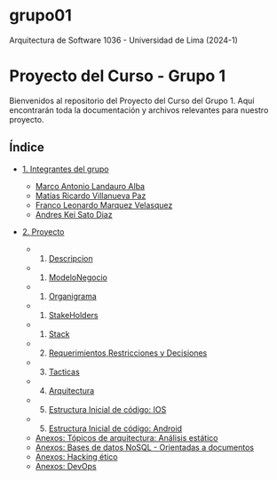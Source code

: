 # grupo01
Arquitectura de Software 1036 - Universidad de Lima (2024-1)

<!-- # [Descripción del proyecto](proyecto/descripcion.md) -->

# Proyecto del Curso - Grupo 1

Bienvenidos al repositorio del Proyecto del Curso del Grupo 1. Aquí encontrarán toda la documentación y archivos relevantes para nuestro proyecto.

## Índice

- [1. Integrantes del grupo](/s011-proyecto/01.%20integrantes/integrantes.md)

  - [Marco Antonio Landauro Alba](/s011-proyecto/01.%20integrantes/landauro/landauro.md)
  - [Matías Ricardo Villanueva Paz](/s011-proyecto/01.%20integrantes/villanueva/villanueva.md)
  - [Franco Leonardo Marquez Velasquez](/s011-proyecto/01.%20integrantes/marquez/marquez.md)
  - [Andres Kei Sato Diaz](/s011-proyecto/01.%20integrantes/sato/sato.md)

- [2. Proyecto](/proyecto/)

  - 1. [Descripcion](/proyecto/01.%20descripcion.md)
  - 1. [ModeloNegocio](/proyecto/01.2.%20modeloNegocio.md)
  - 1. [Organigrama](/proyecto/01.3.%20organigrama.md)
  - 1. [StakeHolders](/proyecto/01.4.%20stakeholders.md)
  - 1. [Stack](/proyecto/01.5.%20stackTecnologico.md)
  - 2. [Requerimientos,Restricciones y Decisiones](/proyecto/02.%20requerimientos.md)
  - 3. [Tacticas](/proyecto/03.%20tacticas.md)
  - 4. [Arquitectura](/proyecto/04.%20arquitectura.md)
  - 5. [Estructura Inicial de código: IOS](/proyecto/Codigo/Frontend/Movil/iOS/)
  - 5. [Estructura Inicial de código: Android](/proyecto//Codigo/Frontend/Movil/Android/)
  - [Anexos: Tópicos de arquitectura: Análisis estático](/s011-proyecto/01.%20integrantes/sato/proyectoPersonal/proyecto.md)
  - [Anexos: Bases de datos NoSQL - Orientadas a documentos](/s011-proyecto/01.%20integrantes/marquez/Proyecto%20individual/reporteInstrucciones.md)
  - [Anexos: Hacking ético](/s011-proyecto/01.%20integrantes/villanueva/Proyecto-Individual/informe.md)
  - [Anexos: DevOps](/s011-proyecto/01.%20integrantes/landauro/proyecto-individual/informe.md)
    
    
